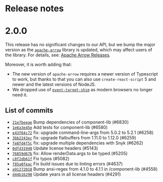 <!--
  Copyright (c) Streamlit Inc. (2018-2022) Snowflake Inc. (2022)

  Licensed under the Apache License, Version 2.0 (the "License");
  you may not use this file except in compliance with the License.
  You may obtain a copy of the License at

      http://www.apache.org/licenses/LICENSE-2.0

  Unless required by applicable law or agreed to in writing, software
  distributed under the License is distributed on an "AS IS" BASIS,
  WITHOUT WARRANTIES OR CONDITIONS OF ANY KIND, either express or implied.
  See the License for the specific language governing permissions and
  limitations under the License.
-->

# Release notes

# 2.0.0

This release has no significant changes to our API, but we bump the major version as
the [`apache-arrow`](https://www.npmjs.com/package/apache-arrow) library is updated, which may affect users of the library. For details, see: [Apache Arrow Releases](https://arrow.apache.org/release/).

Moreover, it is worth adding that:
* The new version of `apache-arrow` requires a newer version of Typescript to work, but thanks to that you can also use `create-react-script` 5 and newer and the latest versions of NodeJS.
* We dropped use of [`event-target-shim`](https://www.npmjs.com/package/event-target-shim) as modern browsers no longer need it.

## List of commits

* [`21e7beeae`](https://github.com/streamlit/streamlit/commit/21e7beeae) Bump dependencies of component-lib (#6830)
* [`1e6a3e45e`](https://github.com/streamlit/streamlit/commit/1e6a3e45e) Add tests for component-lib (#6580)
* [`e43f64c72`](https://github.com/streamlit/streamlit/commit/e43f64c72) fix: upgrade command-line-args from 5.0.2 to 5.2.1 (#6258)
* [`3bb2243ec`](https://github.com/streamlit/streamlit/commit/3bb2243ec) fix: upgrade flatbuffers from 1.11.0 to 1.12.0 (#6259)
* [`fe8fd4f5c`](https://github.com/streamlit/streamlit/commit/fe8fd4f5c) fix: upgrade multiple dependencies with Snyk (#6262)
* [`0dfd31940`](https://github.com/streamlit/streamlit/commit/0dfd31940) Update license headers (#5143)
* [`76859d67b`](https://github.com/streamlit/streamlit/commit/76859d67b) fix: Allow renderData.args to be typed (#5205)
* [`c8f2db61f`](https://github.com/streamlit/streamlit/commit/c8f2db61f) Fix typos (#5082)
* [`f85a0feac`](https://github.com/streamlit/streamlit/commit/f85a0feac) Fix build issues due to linting errors (#4637)
* [`a91272018`](https://github.com/streamlit/streamlit/commit/a91272018) Bump ansi-regex from 4.1.0 to 4.1.1 in /component-lib (#4558)
* [`d44b16290`](https://github.com/streamlit/streamlit/commit/d44b16290) Update years in all license headers (#4291)
